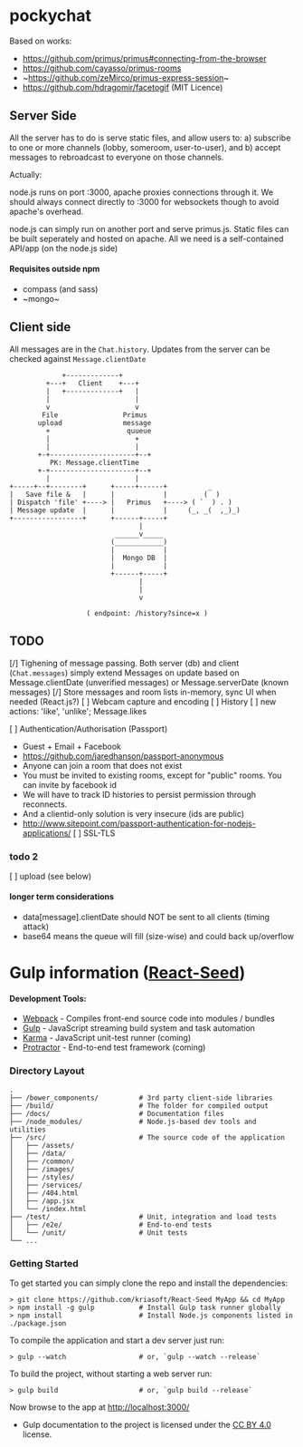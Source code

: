 # pockychat

Based on works:
* https://github.com/primus/primus#connecting-from-the-browser
* https://github.com/cayasso/primus-rooms
* ~https://github.com/zeMirco/primus-express-session~
* https://github.com/hdragomir/facetogif (MIT Licence)

## Server Side
All the server has to do is serve static files, and allow users to: a) subscribe to one or more channels (lobby, someroom, user-to-user), and b) accept messages to rebroadcast to everyone on those channels.

Actually:

node.js runs on port :3000, apache proxies connections through it. We should always connect directly to :3000 for websockets though to avoid apache's overhead.

node.js can simply run on another port and serve primus.js. Static files can be built seperately and hosted on apache. All we need is a self-contained API/app (on the node.js side)

#### Requisites outside npm
* compass (and sass)
* ~mongo~

## Client side
All messages are in the `Chat.history`. Updates from the server can be checked against `Message.clientDate`

````
             +-------------+                                  
         +---+   Client    +---+                              
         |   +-------------+   |                              
         |                     |                              
         v                     v                              
        File                Primus                            
       upload               message                           
         +                   quueue                           
         |                     +                              
         |                     |                              
       +-+---------------------+--+                           
          PK: Message.clientTime                              
       +-+---------------------+--+                           
         |                     |                              
+-----+--+--------+      +-----+------+          _            
|   Save file &   |      |            |         (  )          
| Dispatch 'file' +----> |   Primus   +----> ( `  ) . )       
| Message update  |      |            |     (_, _(  ,_)_)     
+-----------------+      +------+-----+                       
                                |                             
                          ______v_____                        
                         (____________)                       
                         |            |                       
                         |  Mongo DB  |                       
                         |            |                       
                         +------+-----+                       
                                |                             
                                |                             
                                v                             
                                                              
                   ( endpoint: /history?since=x )
````

## TODO
[/] Tighening of message passing. Both server (db) and client (`Chat.messages`) simply extend Messages on update based on Message.clientDate (unverified messages) or Message.serverDate (known messages)
[/] Store messages and room lists in-memory, sync UI when needed (React.js?)
[ ] Webcam capture and encoding
[ ] History
[ ] new actions: 'like', 'unlike'; Message.likes

[ ] Authentication/Authorisation (Passport)
  * Guest + Email + Facebook
  * https://github.com/jaredhanson/passport-anonymous
  * Anyone can join a room that does not exist
  * You must be invited to existing rooms, except for "public" rooms. You can invite by facebook id
  * We will have to track ID histories to persist permission through reconnects.
  * And a clientid-only solution is very insecure (ids are public)
  * http://www.sitepoint.com/passport-authentication-for-nodejs-applications/
[ ] SSL-TLS


### todo 2
[ ] upload (see below)

#### longer term considerations
* data[message].clientDate should NOT be sent to all clients (timing attack)
* base64 means the queue will fill (size-wise) and could back up/overflow

# Gulp information ([React-Seed](https://github.com/kriasoft/React-Seed))

#### Development Tools:

 * [Webpack](http://webpack.github.io/) - Compiles front-end source code into modules / bundles
 * [Gulp](http://gulpjs.com/) - JavaScript streaming build system and task automation
 * [Karma](http://karma-runner.github.io/) - JavaScript unit-test runner (coming)
 * [Protractor](https://github.com/angular/protractor) - End-to-end test framework (coming)

### Directory Layout

```
.
├── /bower_components/          # 3rd party client-side libraries
├── /build/                     # The folder for compiled output
├── /docs/                      # Documentation files
├── /node_modules/              # Node.js-based dev tools and utilities
├── /src/                       # The source code of the application
│   ├── /assets/
│   ├── /data/
│   ├── /common/
│   ├── /images/
│   ├── /styles/
│   ├── /services/
│   ├── /404.html
│   ├── /app.jsx
│   └── /index.html
├── /test/                      # Unit, integration and load tests
│   ├── /e2e/                   # End-to-end tests
│   └── /unit/                  # Unit tests
└── ...
```

### Getting Started

To get started you can simply clone the repo and install the dependencies:

```shell
> git clone https://github.com/kriasoft/React-Seed MyApp && cd MyApp
> npm install -g gulp           # Install Gulp task runner globally
> npm install                   # Install Node.js components listed in ./package.json
```

To compile the application and start a dev server just run:

```shell
> gulp --watch                  # or, `gulp --watch --release`
```

To build the project, without starting a web server run:

```shell
> gulp build                    # or, `gulp build --release`
```

Now browse to the app at [http://localhost:3000/](http://localhost:3000/)

* Gulp documentation to the project is licensed under the [CC BY 4.0](http://creativecommons.org/licenses/by/4.0/) license.
